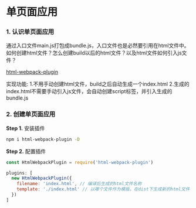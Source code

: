 # 单页面应用

### 1. 认识单页面应用
通过入口文件main.js打包成bundle.js，入口文件也是必然要引用在html文件中。
如何创建html文件？怎么创建build以后的html文件？以及html文件如何引入js文件？

[html-webpack-plugin](https://www.webpackjs.com/plugins/html-webpack-plugin/)

实现功能:
1.不用手动创建html文件，build之后自动生成一个index.html
2.生成的index.html不需要手动引入js文件，会自动创建script标签，并引入生成的bundle.js

### 2. 创建单页面应用

**Step 1.** 安装插件
```bash
npm i html-webpack-plugin -D
```

**Step 2.** 配置插件
```js
const HtmlWebpackPlugin = require('html-webpack-plugin')

plugins: [
  new HtmlWebpackPlugin({
    filename: 'index.html', // 编译后生成的html文件名称
    template: './index.html' // 以哪个文件作为模版，在dist下生成新的html文件
  })
]
```
